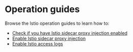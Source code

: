 # Operation guides

Browse the Istio operation guides to learn how to:
- [Check if you have Istio sidecar proxy injection enabled](./02-10-check-if-sidecar-injection-is-enabled.md)
- [Enable Istio sidecar proxy injection](./02-20-enable-sidecar-injection.md)
- [Enable Istio access logs](./02-30-enable-istio-access-logs.md)